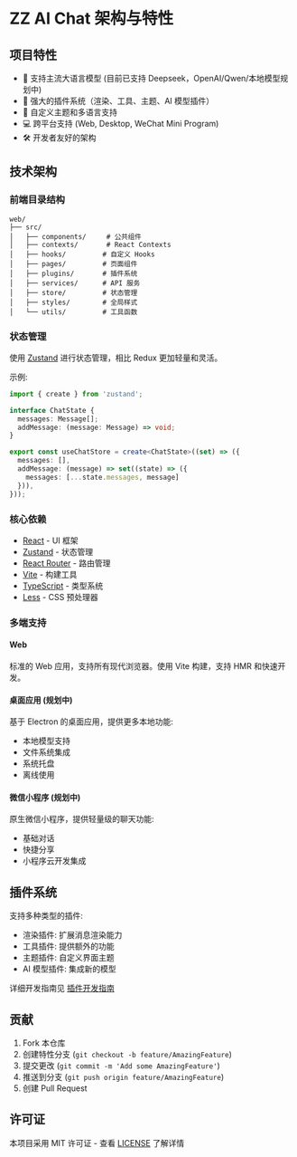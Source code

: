 # ZZ AI Chat 架构与特性

## 项目特性

- 🚀 支持主流大语言模型 (目前已支持 Deepseek，OpenAI/Qwen/本地模型规划中)
- 🔌 强大的插件系统（渲染、工具、主题、AI 模型插件）
- 🎨 自定义主题和多语言支持
- 💻 跨平台支持 (Web, Desktop, WeChat Mini Program)
- 🛠 开发者友好的架构

## 技术架构

### 前端目录结构

```
web/
├── src/
│   ├── components/     # 公共组件
│   ├── contexts/       # React Contexts
│   ├── hooks/         # 自定义 Hooks
│   ├── pages/         # 页面组件
│   ├── plugins/       # 插件系统
│   ├── services/      # API 服务
│   ├── store/         # 状态管理
│   ├── styles/        # 全局样式
│   └── utils/         # 工具函数
```

### 状态管理

使用 [Zustand](https://github.com/pmndrs/zustand) 进行状态管理，相比 Redux 更加轻量和灵活。

示例:
```typescript
import { create } from 'zustand';

interface ChatState {
  messages: Message[];
  addMessage: (message: Message) => void;
}

export const useChatStore = create<ChatState>((set) => ({
  messages: [],
  addMessage: (message) => set((state) => ({ 
    messages: [...state.messages, message] 
  })),
}));
```

### 核心依赖

- [React](https://react.dev/) - UI 框架
- [Zustand](https://github.com/pmndrs/zustand) - 状态管理
- [React Router](https://reactrouter.com/) - 路由管理
- [Vite](https://vitejs.dev/) - 构建工具
- [TypeScript](https://www.typescriptlang.org/) - 类型系统
- [Less](https://lesscss.org/) - CSS 预处理器

### 多端支持

#### Web
标准的 Web 应用，支持所有现代浏览器。使用 Vite 构建，支持 HMR 和快速开发。

#### 桌面应用 (规划中)
基于 Electron 的桌面应用，提供更多本地功能:
- 本地模型支持
- 文件系统集成
- 系统托盘
- 离线使用

#### 微信小程序 (规划中)
原生微信小程序，提供轻量级的聊天功能:
- 基础对话
- 快捷分享
- 小程序云开发集成

## 插件系统

支持多种类型的插件:
- 渲染插件: 扩展消息渲染能力
- 工具插件: 提供额外的功能
- 主题插件: 自定义界面主题
- AI 模型插件: 集成新的模型

详细开发指南见 [插件开发指南](./plugin-development-guide.md)

## 贡献

1. Fork 本仓库
2. 创建特性分支 (`git checkout -b feature/AmazingFeature`)
3. 提交更改 (`git commit -m 'Add some AmazingFeature'`)
4. 推送到分支 (`git push origin feature/AmazingFeature`)
5. 创建 Pull Request

## 许可证

本项目采用 MIT 许可证 - 查看 [LICENSE](../LICENSE) 了解详情
